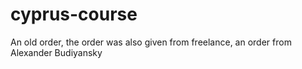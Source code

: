 # cyprus-course
An old order, the order was also given from freelance, an order from Alexander Budiyansky
